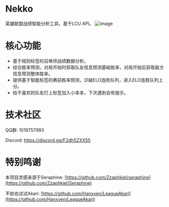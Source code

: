 # Nekko

英雄联盟战绩智能分析工具，基于LCU API。
![image](https://github.com/user-attachments/assets/92d28c99-1027-470f-a285-a80a95aa5fb4)

# 核心功能
- 基于规则标签的召唤师战绩数据分析。
- 综合胜率预测，对局开始时获取队友信息预测基础胜率，对局开始后获取敌方信息预测整体胜率。
- 提供基于智能标签的赛前胜率预测，识破ELO连败队列，进入ELO连胜队列上分。
- 给不喜欢的队友打上标签加入小本本，下次遇到会有提示。

# 技术社区
QQ群: 1019757993 

Discord: https://discord.gg/F2dh5ZXX55

# 特别鸣谢

本项目灵感来源于Seraphine:
[https://github.com/Zzaphkiel/seraphine](https://github.com/Zzaphkiel/Seraphine)

不妨也试试Akari:
[https://github.com/Hanxven/LeagueAkari](https://github.com/Hanxven/LeagueAkari)

